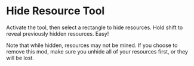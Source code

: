 # Hide Resource Tool

Activate the tool, then select a rectangle to hide resources. Hold shift to reveal previously hidden resources. Easy!

Note that while hidden, resources may not be mined. If you choose to remove this mod, make sure you unhide all of your resources first, or they will be lost.
